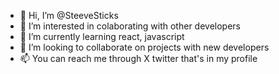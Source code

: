 - 👋 Hi, I’m @SteeveSticks
- 👀 I’m interested in colaborating with other developers
- 🌱 I’m currently learning react, javascript
- 💞️ I’m looking to collaborate on projects with new developers 
- 📫 You can reach me through X twitter that's in my profile

<!---
SteeveSticks/SteeveSticks is a ✨ special ✨ repository because its `README.md` (this file) appears on your GitHub profile.
You can click the Preview link to take a look at your changes.
--->
